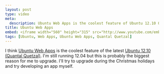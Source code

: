 ```yaml
---
layout: post
type: video
meta:
  description: Ubuntu Web Apps is the coolest feature of Ubuntu 12.10 Quantal Quetzal.
title: Ubuntu Web Apps
embed: <iframe width="560" height="315" src="http://www.youtube.com/embed/AUTNxi6b-hw" frameborder="0" allowfullscreen></iframe>
tags: [Ubuntu, Web Apps, Ubuntu Web Apps, Quantal Quetzal]
---
```


I think [Ubuntu Web Apps](http://developer.ubuntu.com/resources/technologies/webapps/) is the 
coolest feature of the latest [Ubuntu 12.10 (Quantal Quetzal)](http://releases.ubuntu.com/quantal/). 
I'm still running
12.04 but this is probably the biggest reason for me to upgrade. I'll try to upgrade during
the Christmas holidays and try developing an app myself.